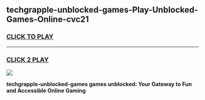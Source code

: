 
## techgrapple-unblocked-games-Play-Unblocked-Games-Online-cvc21
<h3>
<a href="https://premium76.site?title=techgrapple-unblocked-games&ref=24A">CLICK TO PLAY</a></h3>
<hr>

<h3>
<a href="https://premium76.site?title=techgrapple-unblocked-games&ref=24A">CLICK 2 PLAY</a>
  
</h3>

<a href="https://premium76.site?title=techgrapple-unblocked-games&ref=24A"><img src="https://clearcache.store/games.png"></a>


**techgrapple-unblocked-games games unblocked: Your Gateway to Fun and Accessible Online Gaming**
